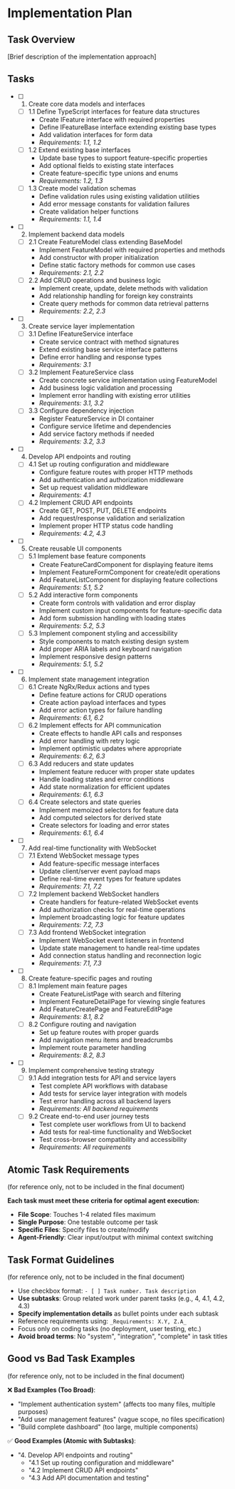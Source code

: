 # Implementation Plan

## Task Overview

[Brief description of the implementation approach]

## Tasks

- [ ] 1. Create core data models and interfaces

  - [ ] 1.1 Define TypeScript interfaces for feature data structures
    - Create IFeature interface with required properties
    - Define IFeatureBase interface extending existing base types
    - Add validation interfaces for form data
    - _Requirements: 1.1, 1.2_
  - [ ] 1.2 Extend existing base interfaces
    - Update base types to support feature-specific properties
    - Add optional fields to existing state interfaces
    - Create feature-specific type unions and enums
    - _Requirements: 1.2, 1.3_
  - [ ] 1.3 Create model validation schemas
    - Define validation rules using existing validation utilities
    - Add error message constants for validation failures
    - Create validation helper functions
    - _Requirements: 1.1, 1.4_

- [ ] 2. Implement backend data models

  - [ ] 2.1 Create FeatureModel class extending BaseModel
    - Implement FeatureModel with required properties and methods
    - Add constructor with proper initialization
    - Define static factory methods for common use cases
    - _Requirements: 2.1, 2.2_
  - [ ] 2.2 Add CRUD operations and business logic
    - Implement create, update, delete methods with validation
    - Add relationship handling for foreign key constraints
    - Create query methods for common data retrieval patterns
    - _Requirements: 2.2, 2.3_

- [ ] 3. Create service layer implementation

  - [ ] 3.1 Define IFeatureService interface
    - Create service contract with method signatures
    - Extend existing base service interface patterns
    - Define error handling and response types
    - _Requirements: 3.1_
  - [ ] 3.2 Implement FeatureService class
    - Create concrete service implementation using FeatureModel
    - Add business logic validation and processing
    - Implement error handling with existing error utilities
    - _Requirements: 3.1, 3.2_
  - [ ] 3.3 Configure dependency injection
    - Register FeatureService in DI container
    - Configure service lifetime and dependencies
    - Add service factory methods if needed
    - _Requirements: 3.2, 3.3_

- [ ] 4. Develop API endpoints and routing

  - [ ] 4.1 Set up routing configuration and middleware
    - Configure feature routes with proper HTTP methods
    - Add authentication and authorization middleware
    - Set up request validation middleware
    - _Requirements: 4.1_
  - [ ] 4.2 Implement CRUD API endpoints
    - Create GET, POST, PUT, DELETE endpoints
    - Add request/response validation and serialization
    - Implement proper HTTP status code handling
    - _Requirements: 4.2, 4.3_

- [ ] 5. Create reusable UI components

  - [ ] 5.1 Implement base feature components
    - Create FeatureCardComponent for displaying feature items
    - Implement FeatureFormComponent for create/edit operations
    - Add FeatureListComponent for displaying feature collections
    - _Requirements: 5.1, 5.2_
  - [ ] 5.2 Add interactive form components
    - Create form controls with validation and error display
    - Implement custom input components for feature-specific data
    - Add form submission handling with loading states
    - _Requirements: 5.2, 5.3_
  - [ ] 5.3 Implement component styling and accessibility
    - Style components to match existing design system
    - Add proper ARIA labels and keyboard navigation
    - Implement responsive design patterns
    - _Requirements: 5.1, 5.2_

- [ ] 6. Implement state management integration

  - [ ] 6.1 Create NgRx/Redux actions and types
    - Define feature actions for CRUD operations
    - Create action payload interfaces and types
    - Add error action types for failure handling
    - _Requirements: 6.1, 6.2_
  - [ ] 6.2 Implement effects for API communication
    - Create effects to handle API calls and responses
    - Add error handling with retry logic
    - Implement optimistic updates where appropriate
    - _Requirements: 6.2, 6.3_
  - [ ] 6.3 Add reducers and state updates
    - Implement feature reducer with proper state updates
    - Handle loading states and error conditions
    - Add state normalization for efficient updates
    - _Requirements: 6.1, 6.3_
  - [ ] 6.4 Create selectors and state queries
    - Implement memoized selectors for feature data
    - Add computed selectors for derived state
    - Create selectors for loading and error states
    - _Requirements: 6.1, 6.4_

- [ ] 7. Add real-time functionality with WebSocket

  - [ ] 7.1 Extend WebSocket message types
    - Add feature-specific message interfaces
    - Update client/server event payload maps
    - Define real-time event types for feature updates
    - _Requirements: 7.1, 7.2_
  - [ ] 7.2 Implement backend WebSocket handlers
    - Create handlers for feature-related WebSocket events
    - Add authorization checks for real-time operations
    - Implement broadcasting logic for feature updates
    - _Requirements: 7.2, 7.3_
  - [ ] 7.3 Add frontend WebSocket integration
    - Implement WebSocket event listeners in frontend
    - Update state management to handle real-time updates
    - Add connection status handling and reconnection logic
    - _Requirements: 7.1, 7.3_

- [ ] 8. Create feature-specific pages and routing

  - [ ] 8.1 Implement main feature pages
    - Create FeatureListPage with search and filtering
    - Implement FeatureDetailPage for viewing single features
    - Add FeatureCreatePage and FeatureEditPage
    - _Requirements: 8.1, 8.2_
  - [ ] 8.2 Configure routing and navigation
    - Set up feature routes with proper guards
    - Add navigation menu items and breadcrumbs
    - Implement route parameter handling
    - _Requirements: 8.2, 8.3_

- [ ] 9. Implement comprehensive testing strategy
  - [ ] 9.1 Add integration tests for API and service layers
    - Test complete API workflows with database
    - Add tests for service layer integration with models
    - Test error handling across all backend layers
    - _Requirements: All backend requirements_
  - [ ] 9.2 Create end-to-end user journey tests
    - Test complete user workflows from UI to backend
    - Add tests for real-time functionality and WebSocket
    - Test cross-browser compatibility and accessibility
    - _Requirements: All requirements_

## Atomic Task Requirements

(for reference only, not to be included in the final document)

**Each task must meet these criteria for optimal agent execution:**

- **File Scope**: Touches 1-4 related files maximum
- **Single Purpose**: One testable outcome per task
- **Specific Files**: Specify files to create/modify
- **Agent-Friendly**: Clear input/output with minimal context switching

## Task Format Guidelines

(for reference only, not to be included in the final document)

- Use checkbox format: `- [ ] Task number. Task description`
- **Use subtasks**: Group related work under parent tasks (e.g., 4, 4.1, 4.2, 4.3)
- **Specify implementation details** as bullet points under each subtask
- Reference requirements using: `_Requirements: X.Y, Z.A_`
- Focus only on coding tasks (no deployment, user testing, etc.)
- **Avoid broad terms**: No "system", "integration", "complete" in task titles

## Good vs Bad Task Examples

(for reference only, not to be included in the final document)

❌ **Bad Examples (Too Broad)**:

- "Implement authentication system" (affects too many files, multiple purposes)
- "Add user management features" (vague scope, no files specification)
- "Build complete dashboard" (too large, multiple components)

✅ **Good Examples (Atomic with Subtasks)**:

- "4. Develop API endpoints and routing"
  - "4.1 Set up routing configuration and middleware"
  - "4.2 Implement CRUD API endpoints"
  - "4.3 Add API documentation and testing"

